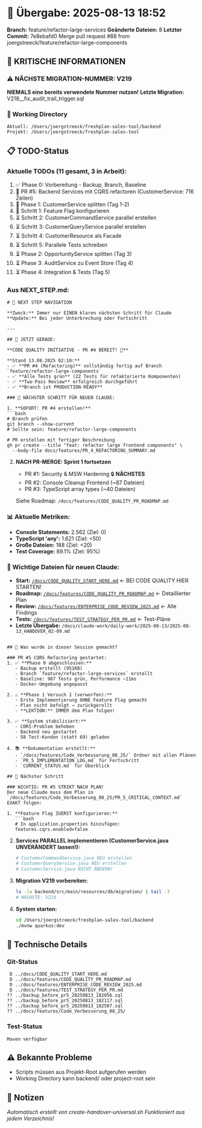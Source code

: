 # 🤝 Übergabe: 2025-08-13 18:52
**Branch:** feature/refactor-large-services
**Geänderte Dateien:** 8
**Letzter Commit:** 7e8ebafd0 Merge pull request #88 from joergstreeck/feature/refactor-large-components

## 🚨 KRITISCHE INFORMATIONEN

### ⚠️ NÄCHSTE MIGRATION-NUMMER: V219
**NIEMALS eine bereits verwendete Nummer nutzen!**
**Letzte Migration:** V218__fix_audit_trail_trigger.sql

### 📍 Working Directory
```
Aktuell: /Users/joergstreeck/freshplan-sales-tool/backend
Projekt: /Users/joergstreeck/freshplan-sales-tool
```

## 📋 TODO-Status

### Aktuelle TODOs (11 gesamt, 3 in Arbeit):
1. ✅ Phase 0: Vorbereitung - Backup, Branch, Baseline 
2. 🚧 PR #5: Backend Services mit CQRS refactoren (CustomerService: 716 Zeilen)
3. 🚧 Phase 1: CustomerService splitten (Tag 1-2)
4. 🚧 Schritt 1: Feature Flag konfigurieren
5. ⏳ Schritt 2: CustomerCommandService parallel erstellen
6. ⏳ Schritt 3: CustomerQueryService parallel erstellen
7. ⏳ Schritt 4: CustomerResource als Facade
8. ⏳ Schritt 5: Parallele Tests schreiben
9. ⏳ Phase 2: OpportunityService splitten (Tag 3)
10. ⏳ Phase 3: AuditService zu Event Store (Tag 4)
11. ⏳ Phase 4: Integration & Tests (Tag 5)

### Aus NEXT_STEP.md:
```
# 🧭 NEXT STEP NAVIGATION

**Zweck:** Immer nur EINEN klaren nächsten Schritt für Claude
**Update:** Bei jeder Unterbrechung oder Fortschritt

---

## 🎯 JETZT GERADE:

**CODE QUALITY INITIATIVE - PR #4 BEREIT! 🚀**

**Stand 13.08.2025 02:10:**
- ✅ **PR #4 (Refactoring)** vollständig fertig auf Branch `feature/refactor-large-components`
- ✅ **Alle Tests grün** (22 Tests für refaktorierte Komponenten)
- ✅ **Two-Pass Review** erfolgreich durchgeführt
- ✅ **Branch ist PRODUCTION-READY**

### 🚨 NÄCHSTER SCHRITT FÜR NEUEN CLAUDE:

1. **SOFORT: PR #4 erstellen!**
```bash
# Branch prüfen
git branch --show-current
# Sollte sein: feature/refactor-large-components

# PR erstellen mit fertiger Beschreibung
gh pr create --title "feat: refactor large frontend components" \
  --body-file docs/features/PR_4_REFACTORING_SUMMARY.md
```

2. **NACH PR-MERGE: Sprint 1 fortsetzen**
   - PR #1: Security & MSW Hardening 🔒 **NÄCHSTES**
   - PR #2: Console Cleanup Frontend (~87 Dateien)
   - PR #3: TypeScript array types (~40 Dateien)
   
   Siehe Roadmap: `/docs/features/CODE_QUALITY_PR_ROADMAP.md`

### 📊 Aktuelle Metriken:
- **Console Statements:** 2.562 (Ziel: 0)
- **TypeScript 'any':** 1.621 (Ziel: <50)
- **Große Dateien:** 188 (Ziel: <20)
- **Test Coverage:** 89.1% (Ziel: 95%)

### 📍 Wichtige Dateien für neuen Claude:
- **Start:** [`/docs/CODE_QUALITY_START_HERE.md`](/docs/CODE_QUALITY_START_HERE.md) ← BEI CODE QUALITY HIER STARTEN!
- **Roadmap:** [`/docs/features/CODE_QUALITY_PR_ROADMAP.md`](/docs/features/CODE_QUALITY_PR_ROADMAP.md) ← Detaillierter Plan
- **Review:** [`/docs/features/ENTERPRISE_CODE_REVIEW_2025.md`](/docs/features/ENTERPRISE_CODE_REVIEW_2025.md) ← Alle Findings
- **Tests:** [`/docs/features/TEST_STRATEGY_PER_PR.md`](/docs/features/TEST_STRATEGY_PER_PR.md) ← Test-Pläne
- **Letzte Übergabe:** `/docs/claude-work/daily-work/2025-08-13/2025-08-13_HANDOVER_02-09.md`
```

## 🎯 Was wurde in dieser Session gemacht?

### PR #5 CQRS Refactoring gestartet:
1. ✅ **Phase 0 abgeschlossen:**
   - Backup erstellt (951KB)
   - Branch `feature/refactor-large-services` erstellt
   - Baseline: 987 Tests grün, Performance ~11ms
   - Docker-Umgebung angepasst

2. ⚠️ **Phase 1 Versuch 1 (verworfen):**
   - Erste Implementierung OHNE Feature Flag gemacht
   - Plan nicht befolgt → zurückgerollt
   - **LEKTION:** IMMER dem Plan folgen!

3. ✅ **System stabilisiert:**
   - CORS-Problem behoben
   - Backend neu gestartet
   - 58 Test-Kunden (statt 69) geladen

4. 📚 **Dokumentation erstellt:**
   - `/docs/features/Code_Verbesserung_08_25/` Ordner mit allen Plänen
   - `PR_5_IMPLEMENTATION_LOG.md` für Fortschritt
   - `CURRENT_STATUS.md` für Überblick

## 🎯 Nächster Schritt

### WICHTIG: PR #5 STRIKT NACH PLAN!
Der neue Claude muss dem Plan in `/docs/features/Code_Verbesserung_08_25/PR_5_CRITICAL_CONTEXT.md` EXAKT folgen:

1. **Feature Flag ZUERST konfigurieren:**
   ```bash
   # In application.properties hinzufügen:
   features.cqrs.enabled=false
   ```

2. **Services PARALLEL implementieren (CustomerService.java UNVERÄNDERT lassen!):**
   ```bash
   # CustomerCommandService.java NEU erstellen
   # CustomerQueryService.java NEU erstellen
   # CustomerService.java NICHT ÄNDERN!
   ```

3. **Migration V219 vorbereiten:**
   ```bash
   ls -la backend/src/main/resources/db/migration/ | tail -3
   # NÄCHSTE: V219

3. **System starten:**
   ```bash
   cd /Users/joergstreeck/freshplan-sales-tool/backend
   ./mvnw quarkus:dev
   ```

## 🔧 Technische Details

### Git-Status
```
 D ../docs/CODE_QUALITY_START_HERE.md
 D ../docs/features/CODE_QUALITY_PR_ROADMAP.md
 D ../docs/features/ENTERPRISE_CODE_REVIEW_2025.md
 D ../docs/features/TEST_STRATEGY_PER_PR.md
?? ../backup_before_pr5_20250813_182056.sql
?? ../backup_before_pr5_20250813_182117.sql
?? ../backup_before_pr5_20250813_182507.sql
?? ../docs/features/Code_Verbesserung_08_25/
```

### Test-Status
```
Maven verfügbar
```

## ⚠️ Bekannte Probleme

- Scripts müssen aus Projekt-Root aufgerufen werden
- Working Directory kann backend/ oder project-root sein

## 📝 Notizen

_Automatisch erstellt von create-handover-universal.sh_
_Funktioniert aus jedem Verzeichnis!_
